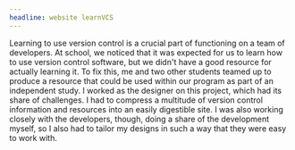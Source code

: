 ```yaml
---
headline: website learnVCS
---
```

Learning to use version control is a crucial part of functioning on a team of developers. At school, we noticed that it was expected for us to learn how to use version control software, but we didn't have a good resource for actually learning it. To fix this, me and two other students teamed up to produce a resource that could be used within our program as part of an independent study. I worked as the designer on this project, which had its share of challenges. I had to compress a multitude of version control information and resources into an easily digestible site. I was also working closely with the developers, though, doing a share of the development myself, so I also had to tailor my designs in such a way that they were easy to work with.